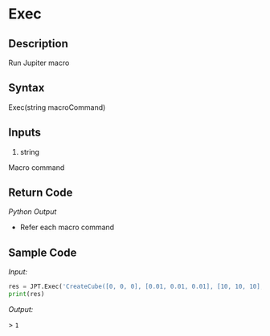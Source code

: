 # Exec

## Description

Run Jupiter macro

## Syntax

Exec(string macroCommand)

## Inputs

1. string

Macro command

## Return Code

_Python Output_

- Refer each macro command

## Sample Code

_Input:_

```python
res = JPT.Exec('CreateCube([0, 0, 0], [0.01, 0.01, 0.01], [10, 10, 10], "Cube_1", 7105764, 0:0) ')
print(res)
```

_Output:_

\> `1`
